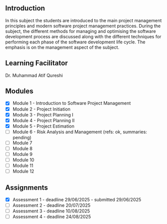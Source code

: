 ## Introduction
In this subject the students are introduced to the main project management principles and modern software project management practices. During the subject, the different methods for managing and optimising the software development process are discussed along with the different techniques for performing each phase of the software development life cycle. The emphasis is on the management aspect of the subject.

## Learning Facilitator
Dr. Muhammad Atif Qureshi

## Modules
- [X] Module 1 - Introduction to Software Project Management
- [X] Module 2 - Project Initiation
- [X] Module 3 - Project Planning I
- [X] Module 4 - Project Planning II
- [X] Module 5 - Project Estimation
- [ ] Module 6 - Risk Analysis and Management (refs: ok, summaries: pending)
- [ ] Module 7
- [ ] Module 8
- [ ] Module 9
- [ ] Module 10
- [ ] Module 11
- [ ] Module 12

## Assignments
- [X] Assessment 1 - deadline 29/06/2025 - submitted 29/06/2025
- [ ] Assessment 2 - deadline 20/07/2025
- [ ] Assessment 3 - deadline 10/08/2025
- [ ] Assessment 4 - deadline 24/08/2025